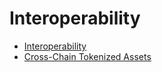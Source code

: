 # Interoperability

* [Interoperability](./interoperability.md)
* [Cross-Chain Tokenized Assets](./assets.md)
